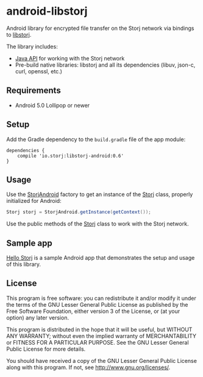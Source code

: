 # android-libstorj

Android library for encrypted file transfer on the Storj network via bindings to [libstorj](https://github.com/Storj/libstorj).

The library includes:

* [Java API](https://github.com/Storj/java-libstorj) for working with the Storj network
* Pre-build native libraries: libstorj and all its dependencies (libuv, json-c, curl, openssl, etc.)

## Requirements

* Android 5.0 Lollipop or newer

## Setup

Add the Gradle dependency to the `build.gradle` file of the app module:

```Gradle
dependencies {
    compile 'io.storj:libstorj-android:0.6'
}
```

## Usage

Use the [StorjAndroid](android-libstorj/src/main/java/io/storj/libstorj/android/StorjAndroid.java) factory to get an instance of the [Storj](https://github.com/Storj/java-libstorj/blob/master/src/main/java/io/storj/libstorj/Storj.java) class, properly initialized for Android:

```java
Storj storj = StorjAndroid.getInstance(getContext());
```

Use the public methods of the [Storj](https://github.com/Storj/java-libstorj/blob/master/src/main/java/io/storj/libstorj/Storj.java) class to work with the Storj network.

## Sample app

[Hello Storj](https://github.com/kaloyan-raev/hello-storj) is a sample Android app that demonstrates the setup and usage of this library.

## License

This program is free software: you can redistribute it and/or modify it under the terms of the GNU Lesser General Public License as published by the Free Software Foundation, either version 3 of the License, or (at your option) any later version.

This program is distributed in the hope that it will be useful, but WITHOUT ANY WARRANTY; without even the implied warranty of MERCHANTABILITY or FITNESS FOR A PARTICULAR PURPOSE. See the GNU Lesser General Public License for more details.

You should have received a copy of the GNU Lesser General Public License along with this program. If not, see http://www.gnu.org/licenses/.
